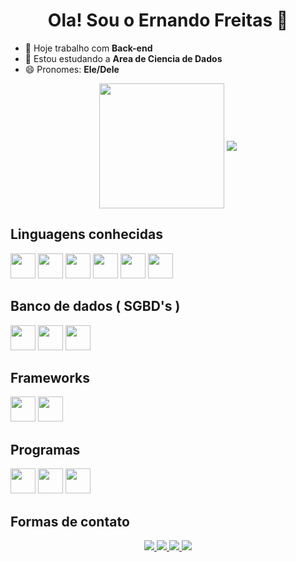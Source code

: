 <h1 align="center"> Ola! Sou o Ernando Freitas 👋</h1>

- 🔭 Hoje trabalho com **Back-end**
- 🌱 Estou estudando a **Area de Ciencia de Dados**
- 😄 Pronomes: **Ele/Dele**

<div align="center">
  <picture>
    <source
      srcset="https://github-readme-stats.vercel.app/api?username=Ernan21&show_icons=true&theme=dark"
      media="(prefers-color-scheme: dark)"
    />
    <source
      srcset="https://github-readme-stats.vercel.app/api?username=Ernan21&show_icons=true"
      media="(prefers-color-scheme: light), (prefers-color-scheme: no-preference)"
    />
    <img height="200cm" weight="400cm" align="center" src="https://github-readme-stats.vercel.app/api?username=Ernan21&show_icons=true" />
  </picture>
  <picture>
    <source
      srcset="https://github-readme-stats.vercel.app/api/top-langs?username=Ernan21&theme=dark&langs_count=999"
      media="(prefers-color-scheme: dark)"
    />
    <source
      srcset="https://github-readme-stats.vercel.app/api/top-langs?username=Ernan21&langs_count=999"
      media="(prefers-color-scheme: light), (prefers-color-scheme: no-preference)"
    />
    <img weight="200cm" align="center" src="https://github-readme-stats.vercel.app/api/top-langs?username=Ernan21&layout=donut&langs_count=999" />
  </picture>
</div>

## Linguagens conhecidas

<div>
  <img height="40cm" src="https://cdn.jsdelivr.net/gh/devicons/devicon@latest/icons/html5/html5-original-wordmark.svg" />
  <img height="40cm" src="https://cdn.jsdelivr.net/gh/devicons/devicon@latest/icons/css3/css3-original-wordmark.svg" />
  <img height="40cm" src="https://cdn.jsdelivr.net/gh/devicons/devicon@latest/icons/javascript/javascript-original.svg" />
  <img height="40cm" src="https://cdn.jsdelivr.net/gh/devicons/devicon@latest/icons/php/php-original.svg" />
  <img height="40cm" src="https://cdn.jsdelivr.net/gh/devicons/devicon@latest/icons/visualbasic/visualbasic-original.svg" />
  <img height="40cm" src="https://cdn.jsdelivr.net/gh/devicons/devicon@latest/icons/python/python-original.svg" />
</div>

## Banco de dados ( SGBD's )
<div>
  <img height="40cm" src="https://cdn.jsdelivr.net/gh/devicons/devicon@latest/icons/postgresql/postgresql-original.svg" />
  <img height="40cm" src="https://cdn.jsdelivr.net/gh/devicons/devicon@latest/icons/mysql/mysql-original.svg" />
  <img height="40cm" src="https://cdn.jsdelivr.net/gh/devicons/devicon@latest/icons/sqlite/sqlite-original.svg" />
</div>

## Frameworks

<div>
  <img height="40cm" src="https://cdn.jsdelivr.net/gh/devicons/devicon@latest/icons/flask/flask-original.svg" />
  <img height="40cm" src="https://cdn.jsdelivr.net/gh/devicons/devicon@latest/icons/django/django-plain.svg" />
</div>

## Programas

<div>
  <img height="40cm" src="https://cdn.iconscout.com/icon/free/png-512/free-excel-logo-icon-download-in-svg-png-gif-file-formats--microsoft-window-office-pack-logos-icons-1194336.png?f=webp&w=256" />
  <img height="40cm" src="https://cdn.iconscout.com/icon/free/png-512/free-access-logo-icon-download-in-svg-png-gif-file-formats--microsoft-brand-brands-pack-logos-icons-190771.png?f=webp&w=256" />
  <img height="40cm" src="https://cdn.iconscout.com/icon/free/png-512/free-power-bi-logo-icon-download-in-svg-png-gif-file-formats--microsoft-software-brand-pack-logos-icons-2701891.png?f=webp&w=256" />
</div>

<h2>Formas de contato</h2>
<div align="center">
  <a href="https://api.whatsapp.com/send?phone=8592477663" target="_blank">
    <img src="https://img.shields.io/badge/WhatsApp-06625f?style=for-the-badge&logo=whatsapp&logoColor=white">
  </a>
  <a href="mailto:ernando.freitas123@gmail.com" target="_blank">
    <img src="https://img.shields.io/badge/Gmail-c71610?style=for-the-badge&logo=gmail&logoColor=white">
  </a>
  <a href="https://www.instagram.com/ernandofilho21/" target="_blank">
    <img src="https://img.shields.io/badge/Instagram-c1558b?style=for-the-badge&logo=instagram&logoColor=white">
  </a>
  <a href="https://www.linkedin.com/in/ernando-freitas-66a0b1194/?trk=public-profile-badge-profile-badge-view-profile-cta&originalSubdomain=br">
    <img src="https://img.shields.io/badge/linkedin-0077b5?style=for-the-badge&logo=linkedin&logoColor=white">
  </a>
</div>

